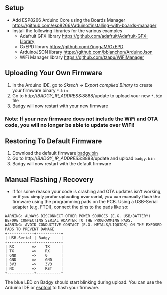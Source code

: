 ## Setup
- Add ESP8266 Arduino Core using the Boards Manager https://github.com/esp8266/Arduino#installing-with-boards-manager
- Install the following libraries for the various examples
    - Adafruit GFX library https://github.com/adafruit/Adafruit-GFX-Library
    - GxEPD library https://github.com/ZinggJM/GxEPD
    - ArduinoJSON library https://github.com/bblanchon/ArduinoJson
    - WiFi Manager library https://github.com/tzapu/WiFiManager

## Uploading Your Own Firmware
1. In the Arduino IDE, go to *Sktech* -> *Export compiled Binary* to create your firmware binary `*.bin`
2. Go to http://*BADGY_IP_ADDRESS*:8888/update to upload your new `*.bin` file
3. Badgy will now restart with your new firmware
### Note: If your new firmware does not include the WiFi and OTA code, you will no longer be able to update over WiFi!

## Restoring To Default Firmware
1. Download the default firmware [badgy.bin](https://github.com/sqfmi/badgy/raw/master/examples/badgy.bin)
2. Go to http://*BADGY_IP_ADDRESS*:8888/update and upload `badgy.bin`
3. Badgy will now restart with the default firmware

## Manual Flashing / Recovery
* If for some reason your code is crashing and OTA updates isn't working, or if you simply prefer uploading over serial, you can manually flash the firmware using the programming pads on the PCB. Using a USB-Serial adapter (e.g. FTDI), connect the pins to the pads like so:
```
WARNING: ALWAYS DISCONNECT OTHER POWER SOURCES (E.G. USB/BATTERY) BEFORE CONNECTING SERIAL ADAPTER TO THE PROGRAMMING PADS.
WARNING: AVOID CONDUCTIVE CONTACT (E.G. METALS/LIQUIDS) ON THE EXPOSED PADS TO PREVENT DAMAGE
+------------+-----------+
| USB-Serial | Badgy     |
+------------+-----------+
| RX        =>    TX     |
| TX        =>    RX     |
| GND       =>    0      |
| GND       =>    GND    |
| 3V3       =>    3V3    |
| NC        =>    RST    |
+------------+-----------+
```
The blue LED on Badgy should start blinking during upload. You can use the Arduino IDE or [esptool](https://github.com/espressif/esptool) to flash your firmware.
